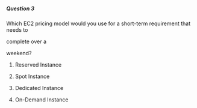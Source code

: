 ##### Question 3


Which EC2 pricing model would you use for a short-term requirement that needs to

complete over a


weekend?


1. Reserved Instance

2. Spot Instance

3. Dedicated Instance

4. On-Demand Instance


